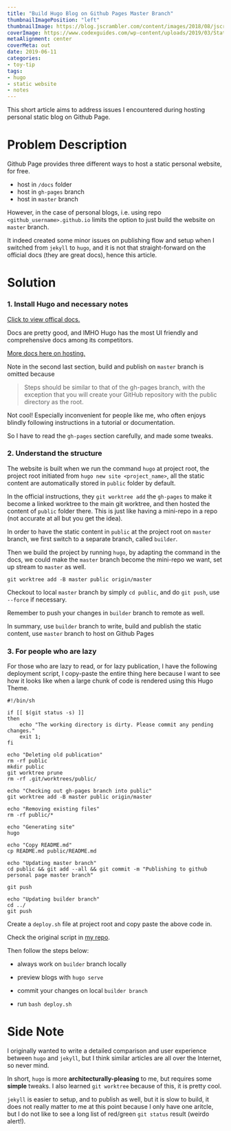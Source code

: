 ```yaml
---
title: "Build Hugo Blog on Github Pages Master Branch"
thumbnailImagePosition: "left"
thumbnailImage: https://blog.jscrambler.com/content/images/2018/08/jscrambler-blog-hugo-static-site-generator-720px.jpg
coverImage: https://www.codexguides.com/wp-content/uploads/2019/03/Static-site-generator-hugo.png
metaAlignment: center
coverMeta: out
date: 2019-06-11
categories:
- toy-tip
tags:
- hugo
- static website
- notes
---
```


This short article aims to address issues I encountered during hosting personal static blog 
on Github Page.
<!--more-->

# Problem Description

Github Page provides three different ways to host a static personal website, for free.

- host in `/docs` folder
- host in `gh-pages` branch
- host in `master` branch

However, in the case of personal blogs, i.e. using repo `<github_username>.github.io` 
limits the option to just build the website on `master` branch.

It indeed created some minor issues on publishing flow and setup when I switched from `jekyll` 
to `hugo`, and it is not that straight-forward on the official docs (they are great docs), hence this article.

# Solution

### 1. Install Hugo and necessary notes

[Click to view offical docs.](https://gohugo.io/documentation/)

Docs are pretty good, and IMHO Hugo has the most UI friendly 
and comprehensive docs among its competitors.

[More docs here on hosting.](https://gohugo.io/hosting-and-deployment/hosting-on-github/)

Note in the second last section, build and publish on `master` branch is omitted because

> Steps should be similar to that of the gh-pages branch, 
with the exception that you will create your GitHub 
repository with the public directory as the root. 

Not cool! Especially inconvenient for people like me, who often enjoys blindly following
instructions in a tutorial or documentation.

So I have to read the `gh-pages` section carefully, and made some tweaks.

### 2. Understand the structure

The website is built when we run the command `hugo`  at project root, the project
root initiated from `hugo new site <project_name>`, all the static content are automatically
stored in `public` folder by default.
 
In the official instructions, they `git worktree add` 
the `gh-pages` to make it become a linked worktree to the main git worktree, and then hosted the
content of `public` folder there. This is just like having a mini-repo in a repo (not accurate at all but you get the idea).

In order to have the static content in `public` at the project root on `master` branch, we
first switch to a separate branch, called `builder`. 

Then we build the project by running `hugo`, by adapting the command in the docs, we could make 
the `master` branch become the mini-repo we want, set up stream to `master` as well.

```
git worktree add -B master public origin/master
```

Checkout to local `master` branch by simply `cd public`, and do `git push`, use `--force` if necessary.

Remember to push your changes in `builder` branch to remote as well.

In summary, use `builder` branch to write, build and publish the static content, use `master` branch to host 
on Github Pages

### 3. For people who are lazy 

For those who are lazy to read, or for lazy publication, I have the following deployment script, I copy-paste
the entire thing here because I want to see how it looks like when a large chunk of code
is rendered using this Hugo Theme.

```
#!/bin/sh

if [[ $(git status -s) ]]
then
    echo "The working directory is dirty. Please commit any pending changes."
    exit 1;
fi

echo "Deleting old publication"
rm -rf public
mkdir public
git worktree prune
rm -rf .git/worktrees/public/

echo "Checking out gh-pages branch into public"
git worktree add -B master public origin/master

echo "Removing existing files"
rm -rf public/*

echo "Generating site"
hugo

echo "Copy README.md"
cp README.md public/README.md

echo "Updating master branch"
cd public && git add --all && git commit -m "Publishing to github personal page master branch"

git push

echo "Updating builder branch"
cd ../
git push
```

Create a `deploy.sh` file at project root and copy paste the above code in.

Check the original script in [my repo](https://github.com/Shadowsong27/Shadowsong27.github.io).

Then follow the steps below:

- always work on `builder` branch locally

- preview blogs with `hugo serve`

- commit your changes on local `builder branch`

- run `bash deploy.sh` 

# Side Note

I originally wanted to write a detailed comparison and user experience between `hugo` and `jekyll`, but 
I think similar articles are all over the Internet, so never mind.

In short, `hugo` is more **architecturally-pleasing** to me, 
but requires some __simple__ tweaks. I also learned `git worktree` because of this, it is pretty cool.

`jekyll` is easier to setup, and to publish as well, but it is slow to build, 
it does not really matter to me at this point because I only have one aritcle, but I do not like 
to see a long list of red/green `git status` result (weirdo alert!).



